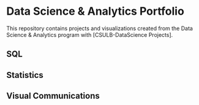 # Data Science & Analytics Portfolio
This repository contains projects and visualizations created from the Data Science & Analytics program with [CSULB-DataScience Projects].

## SQL

## Statistics

## Visual Communications

